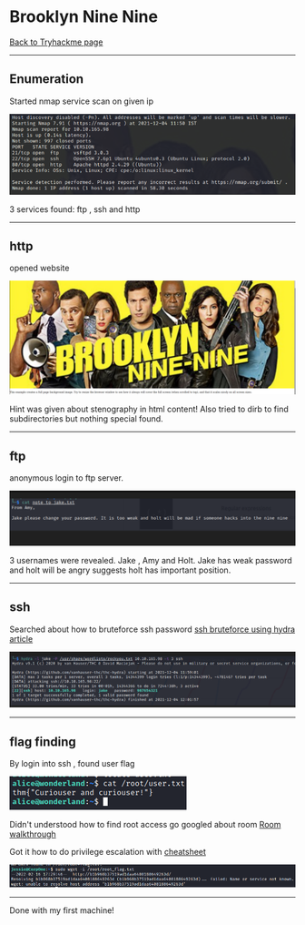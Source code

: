 # Brooklyn Nine Nine
[Back to Tryhackme page](../index.md)
- --
## Enumeration
Started nmap service scan on given ip

![nmap output](nmap%20output.png)

3 services found:
ftp , ssh and http
- --
## http
opened website 

![http output](http%20output.png)

Hint was given about stenography in html content!
Also tried to dirb to find subdirectories but nothing special found.
- --
## ftp
anonymous login to ftp server.

![ftp output](ftp%20output.png)

3 usernames were revealed. Jake , Amy and Holt.
Jake has weak password and holt will be angry suggests holt has important position.
- --
## ssh
Searched about how to bruteforce ssh password
[ssh bruteforce using hydra article](https://linuxconfig.org/ssh-password-testing-with-hydra-on-kali-linux)

![ssh password brute force](ssh%20password%20brute%20force.png)

- --
## flag finding
By login into ssh  , found user flag

![user flag](../Wonderland/user%20flag.png)

Didn't understood how to find root access go googled about room
[Room walkthrough](https://musyokaian.medium.com/brooklyn-nine-nine-walkthrough-tryhackme-8c3c5791d6b7)

Got it how to do privilege escalation with [cheatsheet](https://gtfobins.github.io/gtfobins/less/#sudo)

![root flag](../Wgel/root%20flag.png)

- --
Done with my first machine! 
